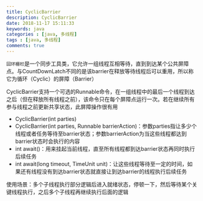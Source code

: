 ```yaml
---
title: CyclicBarrier
description: CyclicBarrier 
date: 2018-11-17 15:11:33
keywords: java
categories : [java, 多线程]
tags : [java, 多线程]
comments: true
---
```


`回环栅栏`是一个同步工具类，它允许一组线程互相等待，直到到达某个公共屏障点。与CountDownLatch不同的是该barrier在释放等待线程后可以重用，所以称它为循环（Cyclic）的屏障（Barrier）

CyclicBarrier支持一个可选的Runnable命令，在一组线程中的最后一个线程到达之后（但在释放所有线程之前），该命令只在每个屏障点运行一次。若在继续所有参与线程之前更新共享状态，此屏障操作很有用

- CyclicBarrier(int parties)
- CyclicBarrier(int parties, Runnable barrierAction)：参数parties指让多少个线程或者任务等待至barrier状态；参数barrierAction为当这些线程都达到barrier状态时会执行的内容
- int await()：用来挂起当前线程，直至所有线程都到达barrier状态再同时执行后续任务
- int await(long timeout, TimeUnit unit)：让这些线程等待至一定的时间，如果还有线程没有到达barrier状态就直接让到达barrier的线程执行后续任务

使用场景：多个子线程执行部分逻辑后进入就绪状态，停顿一下，然后等待某个关键线程执行，之后多个子线程再继续执行后面的逻辑
